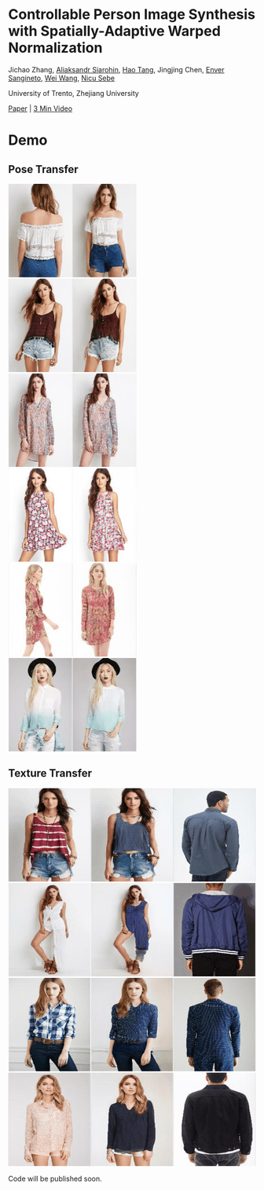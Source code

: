 # Controllable Person Image Synthesis with Spatially-Adaptive Warped Normalization

Jichao Zhang, [Aliaksandr Siarohin](https://aliaksandrsiarohin.github.io/aliaksandr-siarohin-website/), [Hao Tang](https://scholar.google.com/citations?hl=en&user=9zJkeEMAAAAJ), Jingjing Chen, [Enver Sangineto](https://scholar.google.com/citations?user=eJZlvlAAAAAJ&hl=en), [Wei Wang](https://scholar.google.com/citations?user=k4SdlbcAAAAJ&hl=en), [Nicu Sebe](https://scholar.google.com/citations?user=tNtjSewAAAAJ&hl=en)

University of Trento, Zhejiang University

[Paper](https://arxiv.org/pdf/2105.14739.pdf) | [3 Min Video](https://www.youtube.com/watch?v=PBK8ip7D5w4&t=2s)

# Demo 

## Pose Transfer

<p float="left">
  <img src="imgs/pimgs/461.gif" height="190" />
  <img src="imgs/pimgs/407.gif" height="190" />
  <img src="imgs/pimgs/887.gif" height="190" />
  <img src="imgs/pimgs/996.gif" height="190" />
  <img src="imgs/pimgs/1187.gif" height="190" />
  <img src="imgs/pimgs/581.gif" height="190" />
</p>


## Texture Transfer

<p float="left">
  <img src="imgs/timgs/result.gif" height="190" height="450"  />
  <img src="imgs/timgs/result2.gif" height="190" height="450" />
  <img src="imgs/timgs/result3.gif" height="190" height="450" />
  <img src="imgs/timgs/result4.gif" height="190" height="450" />
</p>


Code will be published soon.







